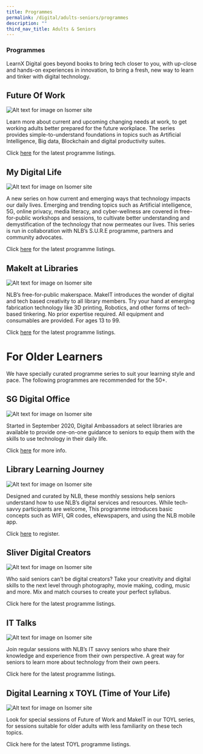 ```yaml
---
title: Programmes
permalink: /digital/adults-seniors/programmes
description: ""
third_nav_title: Adults & Seniors
---
```

### **Programmes**
LearnX Digital goes beyond books to bring tech closer to you, with up-close and hands-on experiences in innovation, to bring a fresh, new way to learn and tinker with digital technology.

## **Future Of Work**

![Alt text for image on Isomer site](/images/digital/Digital-Prog-AS-01.jpg)

Learn more about current and upcoming changing needs at work, to get working adults better prepared for the future workplace. The series provides simple-to-understand foundations in topics such as Artificial Intelligence, Big data, Blockchain and digital productivity suites. 

Click [here](https://go.gov.sg/nlbfow) for the latest programme listings.

## **My Digital Life**
![Alt text for image on Isomer site](/images/digital/Digital-Prog-AS-02.jpg)

A new series on how current and emerging ways that technology impacts our daily lives. Emerging and trending topics such as Artificial intelligence, 5G, online privacy, media literacy, and cyber-wellness are covered in free-for-public workshops and sessions, to cultivate better understanding and demystification of the technology that now permeates our lives. This series is run in collaboration with NLB’s S.U.R.E programme, partners and community advocates. 

Click [here](https://go.gov.sg/nlbmdl) for the latest programme listings.

## **MakeIt at Libraries** 
![Alt text for image on Isomer site](/images/digital/Digital-Prog-AS-Placeholder-03.png)

NLB’s free-for-public makerspace. MakeIT introduces the wonder of digital and tech based creativity to all library members. Try your hand at emerging fabrication technology like 3D printing, Robotics, and other forms of tech-based tinkering. No prior expertise required. All equipment and consumables are provided. For ages 13 to 99. 

Click [here](https://go.gov.sg/nlb-makeit-events) for the latest programme listings.


# **For Older Learners**

We have specially curated programme series to suit your learning style and pace. The following programmes are recommended for the 50+.

## **SG Digital Office**
![Alt text for image on Isomer site](/images/digital/Digital-Prog-AS-Placeholder-04.png)

Started in September 2020, Digital Ambassadors at select libraries are available to provide one-on-one guidance to seniors to equip them with the skills to use technology in their daily life. 

Click [here](https://www.imda.gov.sg/en/seniorsgodigital/Learn/Guided-Learning/SG-Digital-Community-Hubs) for more info.

## **Library Learning Journey**
![Alt text for image on Isomer site](/images/digital/Digital-Prog-AS-Placeholder-05a.png)

Designed and curated by NLB, these monthly sessions help seniors understand how to use NLB’s digital services and resources. While tech-savvy participants are welcome, This programme introduces basic concepts such as WIFI, QR codes, eNewspapers, and using the NLB mobile app. 

Click [here](https://www.imda.gov.sg/en/seniorsgodigital/Learn/Guided-Learning/Learning-Journeys) to register.

## **Sliver Digital Creators**
![Alt text for image on Isomer site](/images/digital/Digital-Prog-AS-Placeholder-06.png)

Who said seniors can’t be digital creators? Take your creativity and digital skills to the next level through photography, movie making, coding, music and more. Mix and match courses to create your perfect syllabus.

Click here for the latest programme listings.

## **IT Talks**
![Alt text for image on Isomer site](/images/digital/Digital-Prog-AS-07.JPG)

Join regular sessions with NLB’s IT savvy seniors who share their knowledge and experience from their own perspective. A great way for seniors to learn more about technology from their own peers.

Click here for the latest programme listings.

## **Digital Learning x TOYL (Time of Your Life)**
![Alt text for image on Isomer site](/images/digital/Digital-Prog-AS-Placeholder-08a.png)

Look for special sessions of Future of Work and MakeIT in our TOYL series, for sessions suitable for older adults with less familiarity on these tech topics. 

Click here for the latest TOYL programme listings.